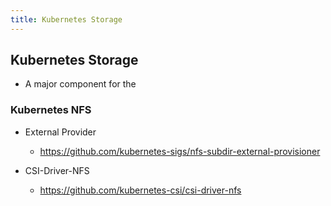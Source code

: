 ```yaml
---
title: Kubernetes Storage
---
```


## Kubernetes Storage

- A major component for the

### Kubernetes NFS

- External Provider
  - <https://github.com/kubernetes-sigs/nfs-subdir-external-provisioner>

- CSI-Driver-NFS
  - <https://github.com/kubernetes-csi/csi-driver-nfs>
